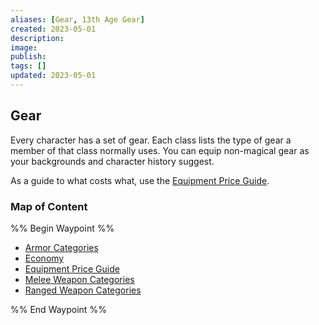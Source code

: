 ```yaml
---
aliases: [Gear, 13th Age Gear]
created: 2023-05-01
description: 
image: 
publish: 
tags: []
updated: 2023-05-01
---
```


## Gear

Every character has a set of gear. Each class lists the type of gear a member of that class normally uses. You can equip non-magical gear as your backgrounds and character history suggest.

As a guide to what costs what, use the [Equipment Price Guide](Equipment-Price-Guide.md).

### Map of Content
%% Begin Waypoint %%
- [Armor Categories](Armor-Categories.md)
- [Economy](Economy.md)
- [Equipment Price Guide](Equipment-Price-Guide.md)
- [Melee Weapon Categories](Melee-Weapon-Categories.md)
- [Ranged Weapon Categories](Ranged-Weapon-Categories.md)

%% End Waypoint %%
